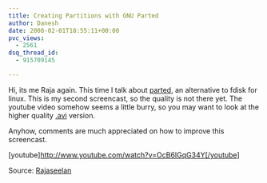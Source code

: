 ```yaml
---
title: Creating Partitions with GNU Parted
author: Danesh
date: 2008-02-01T18:55:11+00:00
pvc_views:
  - 2561
dsq_thread_id:
  - 915709145

---
```

Hi, its me Raja again. This time I talk about [parted][1], an alternative to fdisk for linux. This is my second screencast, so the quality is not there yet. The youtube video somehow seems a little burry, so you may want to look at the higher quality [.avi][2] version.

Anyhow, comments are much appreciated on how to improve this screencast.

[youtube]http://www.youtube.com/watch?v=OcB6IGqG34Y[/youtube]

Source: [Rajaseelan][3]

 [1]: http://en.wikipedia.org/wiki/GNU_Parted "GNU Parted"
 [2]: http://rapidshare.com/files/88388373/Creating.Partitions.With.GNU.Parted.avi "Creating Partitions with GNU Parted"
 [3]: http://rajaseelan.com/2008/02/02/creating-partitions-with-gnu-parted/